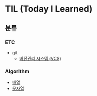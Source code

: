 # TIL (Today I Learned)


## 분류


### ETC
* git
  * [버전관리 시스템 (VCS)](https://github.com/hee9841/TIL/blob/master/ETC/GIT/version_control_system.md)

### Algorithm
  * [배열](https://github.com/hee9841/algorithm/tree/master/src/programmers_coding_test_book_2023/ch3_array)
  * [문자열](https://github.com/hee9841/algorithm/tree/master/src/programmers_coding_test_book_2023/ch4)
